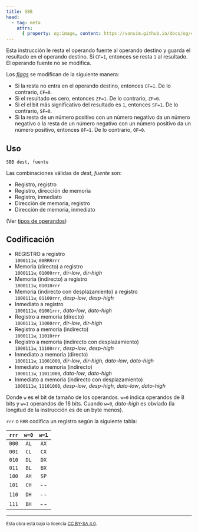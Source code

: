 ```yaml
---
title: SBB
head:
  - tag: meta
    attrs:
      { property: og:image, content: https://vonsim.github.io/docs/og/cpu/instructions/sbb.png }
---
```


Esta instrucción le resta el operando fuente al operando destino y guarda el resultado en el operando destino. Si `CF=1`, entonces se resta `1` al resultado. El operando fuente no se modifica.

Los [_flags_](/docs/cpu/#flags) se modifican de la siguiente manera:

- Si la resta no entra en el operando destino, entonces `CF=1`. De lo contrario, `CF=0`.
- Si el resultado es cero, entonces `ZF=1`. De lo contrario, `ZF=0`.
- Si el el bit más significativo del resultado es `1`, entonces `SF=1`. De lo contrario, `SF=0`.
- Si la resta de un número positivo con un número negativo da un número negativo o la resta de un número negativo con un número positivo da un número positivo, entonces `OF=1`. De lo contrario, `OF=0`.

## Uso

```vonsim
SBB dest, fuente
```

Las combinaciones válidas de _dest_, _fuente_ son:

- Registro, registro
- Registro, dirección de memoria
- Registro, inmediato
- Dirección de memoria, registro
- Dirección de memoria, inmediato

(Ver [tipos de operandos](/docs/cpu/assembly/#operandos))

## Codificación

- REGISTRO a registro  
  `1000111w`, `00RRRrrr`
- Memoria (directo) a registro  
  `1000111w`, `01000rrr`, _dir-low_, _dir-high_
- Memoria (indirecto) a registro  
  `1000111w`, `01010rrr`
- Memoria (indirecto con desplazamiento) a registro  
  `1000111w`, `01100rrr`, _desp-low_, _desp-high_
- Inmediato a registro  
  `1000111w`, `01001rrr`, _dato-low_, _dato-high_
- Registro a memoria (directo)  
  `1000111w`, `11000rrr`, _dir-low_, _dir-high_
- Registro a memoria (indirecto)  
  `1000111w`, `11010rrr`
- Registro a memoria (indirecto con desplazamiento)  
  `1000111w`, `11100rrr`, _desp-low_, _desp-high_
- Inmediato a memoria (directo)  
  `1000111w`, `11001000`, _dir-low_, _dir-high_, _dato-low_, _dato-high_
- Inmediato a memoria (indirecto)  
  `1000111w`, `11011000`, _dato-low_, _dato-high_
- Inmediato a memoria (indirecto con desplazamiento)  
  `1000111w`, `11101000`, _desp-low_, _desp-high_, _dato-low_, _dato-high_

Donde `w` es el bit de tamaño de los operandos. `w=0` indica operandos de 8 bits y `w=1` operandos de 16 bits. Cuando `w=0`, _dato-high_ es obviado (la longitud de la instrucción es de un byte menos).

`rrr` o `RRR` codifica un registro según la siguiente tabla:

| `rrr` | `w=0` | `w=1` |
| :---: | :---: | :---: |
| `000` | `AL`  | `AX`  |
| `001` | `CL`  | `CX`  |
| `010` | `DL`  | `DX`  |
| `011` | `BL`  | `BX`  |
| `100` | `AH`  | `SP`  |
| `101` | `CH`  |  --   |
| `110` | `DH`  |  --   |
| `111` | `BH`  |  --   |

---

<small>Esta obra está bajo la licencia <a target="_blank" rel="license noopener noreferrer" href="http://creativecommons.org/licenses/by-sa/4.0/">CC BY-SA 4.0</a>.</small>

